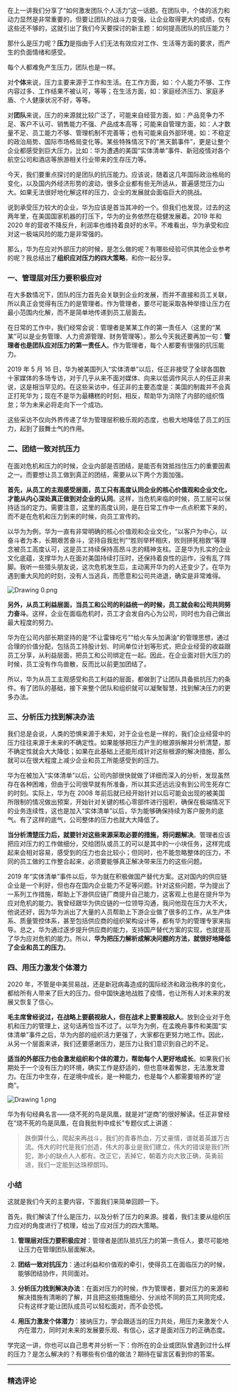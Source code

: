 <p data-nodeid="248577" class="">在上一讲我们分享了“如何激发团队个人活力”这一话题。在团队中，个体的活力和动力显然是非常重要的，但要让团队的战斗力变强，让企业取得更大的成绩，仅有这些还不够的，这就引出了我们今天要探讨的新主题：如何提高团队的抗压能力？</p>


<p data-nodeid="248102">那什么是压力呢？<strong data-nodeid="248155">压力</strong>是指由于人们无法有效应对工作、生活等方面的要求，而产生的负面情绪和感受。</p>
<p data-nodeid="248103">每个人都难免产生压力，团队也是一样。</p>
<p data-nodeid="248104">对<strong data-nodeid="248162">个体</strong>来说，压力主要来源于工作和生活。在工作方面，如：个人能力不够、工作内容过多、工作结果不被认可，等等；在生活方面，如：家庭经济压力、家庭矛盾、个人健康状况不好，等等。</p>
<p data-nodeid="248105">对<strong data-nodeid="248168">团队</strong>来说，压力的来源就比较广泛了，可能来自经营方面，如：产品竞争力不足、客户不认可、销售能力不强、产品成本高等；可能来自管理方面，如：人才数量不足、员工能力不够、管理机制不完善等；也有可能来自外部环境，如：不稳定的政治局势、国际市场格局变化等。某些特殊情况下的“黑天鹅事件”，更是让整个企业都感受到巨大压力，比如：华为遭遇的美国“实体清单”事件、新冠疫情对各个航空公司和酒店等旅游相关行业带来的生存压力等。</p>
<p data-nodeid="248106">今天，我们要重点探讨的是团队的抗压能力。应该说，随着这几年国际政治格局的变化，以及国内外经济形势的波动，很多企业都有些无所适从，普遍感觉压力山大。如果无法很好地化解这样的压力，企业的发展就会面临巨大的挑战。</p>
<p data-nodeid="248107">说到承受压力较大的企业，华为应该是首当其冲的一个。但我们也发现，过去的这两年里，在美国国家机器的打压下，华为的业务依然在稳健发展着。2019 年和 2020 年的营收不降反升，利润率也维持着良好的水平。不难看出，华为承受和应对这一极端风险的能力是非常强的。</p>
<p data-nodeid="248108">那么，华为在应对外部压力的时候，是怎么做的呢？有哪些经验可供其他企业参考的呢？我总结出了<strong data-nodeid="248176">组织应对压力的四大策略</strong>，和你一起分享。</p>
<h3 data-nodeid="248109">一、管理层对压力要积极应对</h3>
<p data-nodeid="248110">在大多数情况下，团队的压力首先会关联到企业的发展，而并不直接和员工关联，所以真正会觉得有压力的是管理者。作为管理者，要尽可能采取各种举措让压力在最小范围内化解，而不是简单地传递到员工层面去。</p>
<p data-nodeid="248111">在日常的工作中，我们经常会说：管理者是某某工作的第一责任人（这里的“某某”可以是业务管理、人力资源管理、财务管理等）。那么今天我还要再加一句：<strong data-nodeid="248184">管理者也是团队应对压力的第一责任人</strong>。作为管理者，每个人都要有很强的抗压能力。</p>
<p data-nodeid="248112">2019 年 5 月 16 日，华为被美国列入“实体清单”以后，任正非接受了全球各国数十家媒体的多场专访，对于几乎从来不面对媒体、向来以低调作风示人的任正非来说，这是相当罕见的。在这些采访中，任正非的主要态度是：美国的制裁并不会真正打死华为；现在不是华为最糟糕的时刻，相反，帮助华为消除了内部的组织惰怠；华为未来必将走向下一个成功。</p>
<p data-nodeid="248113">这些采访不仅向外界传递了华为管理层积极乐观的态度，也极大地降低了员工的压力，起到了鼓舞士气的作用。</p>
<h3 data-nodeid="248114">二、团结一致对抗压力</h3>
<p data-nodeid="248115">在面对危机和压力的时候，企业内部是否团结，是能否有效抵挡住压力的重要因素之一。而要想让员工做到真正的团结，需要从以下两个方面加强。</p>
<p data-nodeid="248116"><strong data-nodeid="248193">首先，从员工的主观感受层面，员工只有高度认同企业的核心价值观和企业文化，才能从内心深处真正做到对企业的认同</strong>。这样，当危机来临的时候，员工层可以保持适当的定力。需要注意，这里的高度认同，是在日常工作中一点点积累下来的，而不是在危机和压力到来的时候，向员工宣传的。</p>
<p data-nodeid="248117">以华为为例，华为一直有非常明确的核心价值观和企业文化，“以客户为中心，以奋斗者为本，长期艰苦奋斗，坚持自我批判”“胜则举杯相庆，败则拼死相救”等理念被员工高度认可，这是员工持续保持高昂斗志的精神支柱。正是华为扎实的企业文化底蕴，支撑华为人在面对美国持续打压时，还保持着良性的运作，没有乱了阵脚。我听一些猎头朋友说，这次危机发生后，主动离开华为的人还变少了。在华为遇到重大风险的时刻，没有人当逃兵，而愿意和公司共进退，确实是非常难得。</p>
<p data-nodeid="248893" class=""><img src="https://s0.lgstatic.com/i/image/M00/8C/E9/CgqCHl_1hrOAZiDZAAVkprzGCcI486.png" alt="Drawing 0.png" data-nodeid="248896"></p>

<p data-nodeid="248119"><strong data-nodeid="248202">另外，从员工利益层面，当员工和公司的利益统一的时候，员工就会和公司共同努力奋斗</strong>。这样，企业在面临危机时，员工才会发自内心为公司，同时也为自己做出最大程度的努力。</p>
<p data-nodeid="248120">华为在公司内部长期坚持的是“不让雷锋吃亏”“给火车头加满油”的管理思想，通过合理的价值分配，包括员工持股计划、时间单位计划等形式，把企业经营的收益跟员工分享，从利益层面，把员工和公司绑定在一起。因此，在企业面对巨大压力的时候，员工没有作鸟兽散，反而比以前更加团结了。</p>
<p data-nodeid="248121">所以，华为从员工主观感受和员工利益的层面，都做到了让团队具备抵抗压力的条件。有了团队的基础，接下来整个团队和组织就可以凝聚智慧，找到解决压力的更多办法。</p>
<h3 data-nodeid="248122">三、分析压力找到解决办法</h3>
<p data-nodeid="248123">我们总是会说，人类的恐惧来源于未知，对于企业也是一样的，我们企业经营中的压力往往来源于未来的不确定性。如果能够把压力产生的根源拆解并分析清楚，那不确定性就会大大降低；如果在此基础上还能形成针对这些根源的解决措施，那么就可以在很大程度上减少企业和员工所能感受到的压力。</p>
<p data-nodeid="248124">华为在被加入“实体清单”以后，公司内部很快就做了详细而深入的分析，发现虽然存在各种困难，但由于公司很早就有所准备，所以其实还远远没有到公司生死存亡的时刻。实际上，华为在 2008 年前后就已经开始针对以后可能会出现的被美国所限制的情况做出预案，开始针对关键的核心零部件进行囤积，确保在极端情况下的业务连续性，这也是加入“实体清单”以后，华为能够确保持续为客户服务的底气。有了这样的底气，公司整体的压力也就大大降低了。</p>
<p data-nodeid="248125"><strong data-nodeid="248212">当分析清楚压力后，就要针对这些来源采取必要的措施，将问题解决</strong>。管理者应该把应对压力的工作做细分，交给团队或员工的可以是其中的一小块任务，这样完成起来会相对容易，感受到的压力也会比较小；但同时，也不能忽略整体的压力，不同的员工做的工作整合起来，必须要能够真正解决带来压力的这些问题。</p>
<p data-nodeid="248126">2019 年“实体清单”事件以后，华为就在积极做国产替代方案。这对国内的供应链企业是一个利好，但也存在国内企业能力不足等问题。针对这些问题，华为提出了一系列工作措施，帮助上下游供应链厂商提升自己能力，这客观上也是在提升华为应对危机的能力。我曾经跟华为供应链的一位领导沟通，我问他现在压力大不大，他说还好，因为华为派出了大量的人员帮助上下游企业做了很多的工作，从生产体系、质量管控体系，甚至包括供应商的组织架构设计等，都有华为的管理专家来指导。总之，华为通过逐步提升供应商的能力，支持国产替代方案的实现，也就提高了华为应对危机的能力。所以，<strong data-nodeid="248218">华为把压力解析成解决问题的方法，就很好地降低了企业和员工的压力</strong>。</p>
<h3 data-nodeid="248127">四、用压力激发个体潜力</h3>
<p data-nodeid="248128">2020 年，不管是中美贸易战，还是新冠病毒造成的国际经济和政治秩序的变化，都给所有人带来了巨大的压力。但中国快速地战胜了疫情，也让所有人对未来的发展又恢复了信心。</p>
<p data-nodeid="248129"><strong data-nodeid="248225">毛主席曾经说过，在战略上要藐视敌人，但在战术上要重视敌人</strong>。放到企业对于危机和压力的管理上，这句话再恰当不过了。以华为为例，在孟晚舟事件和美国“实体清单”事件之后，华为内部的组织活力更强了，大家都在更努力地工作。因此，从另一个层面来讲，我们还要感谢压力，是压力让我们意识到自己的不足。</p>
<p data-nodeid="248130"><strong data-nodeid="248230">适当的外部压力也会激发组织和个体的潜力，帮助每个人更好地成长</strong>。如果我们长期处于一个没有压力的环境，确实工作是舒适的，但也意味着懈怠，无法激发潜力。在压力中生存，在逆境中成长，是一种能力，也是每个人都需要培养的“逆商”。</p>
<p data-nodeid="249211" class=""><img src="https://s0.lgstatic.com/i/image/M00/8C/DE/Ciqc1F_1hsSALWalAAVLQ_VjEgo591.png" alt="Drawing 1.png" data-nodeid="249214"></p>

<p data-nodeid="248132">华为有句经典名言——烧不死的鸟是凤凰，就是对“逆商”的很好解读。任正非曾经在“烧不死的鸟是凤凰，在自我批判中成长”专题仪式上讲道：</p>
<blockquote data-nodeid="248133">
<p data-nodeid="248134">跌倒算什么，爬起来再战斗，我们的青春热血，万丈豪情，谱就着英雄万古流。伟大的时代是我们创造，伟大的事业是我们建立，伟大的错误是我们所犯，渺小的缺点人人都有。改正它，丢掉它，朝着方向大致正确，英勇前进，我们一定能到达珠穆朗玛。</p>
</blockquote>
<h3 data-nodeid="248135">小结</h3>
<p data-nodeid="248136">这就是我们今天的主要内容，下面我们来简单回顾一下。</p>
<p data-nodeid="248137">首先，我们解读了什么是压力，以及分析了压力的来源。接着，我们主要从组织压力应对的角度进行了梳理，给出了应对压力的四大策略。</p>
<ol data-nodeid="249865">
<li data-nodeid="249866">
<p data-nodeid="249867"><strong data-nodeid="249878">管理层对压力要积极应对</strong>：管理者是团队抵抗压力的第一责任人，要尽可能地让压力在管理团队层面解决。</p>
</li>
<li data-nodeid="249868">
<p data-nodeid="249869" class="te-preview-highlight"><strong data-nodeid="249883">团结一致对抗压力</strong>：通过利益和价值观的牵引，使得员工在面临压力的时候，能够团结协作，共同面对。</p>
</li>
<li data-nodeid="249870">
<p data-nodeid="249871"><strong data-nodeid="249888">分析压力找到解决办法</strong>：在面对压力的时候，作为管理者，要对压力的来源和解决措施有清晰的了解，并且把这些措施细分、分派给不同的员工共同完成，只有这样才能让团队成员可以轻松面对，而不会恐慌。</p>
</li>
<li data-nodeid="249872">
<p data-nodeid="249873"><strong data-nodeid="249893">用压力激发个体潜力</strong>：接纳压力，学会跟适当的压力共处，用压力来激发个人内在潜力，同时对未来的发展要乐观、有信心，这才是面对压力的正确态度。</p>
</li>
</ol>


<p data-nodeid="248147">学完这一讲，你也可以自己思考并分析一下：你所在的企业或团队曾遇到过什么样的压力？是怎么解决的？有哪些有价值的做法？期待在留言区看到你的答案。</p>

---

### 精选评论


